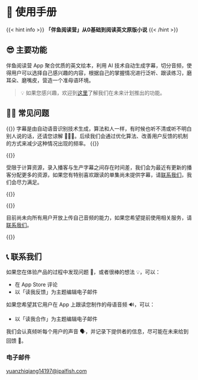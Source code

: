 # 📖 使用手册

{{< hint info >}}
**「伴鱼阅读营」从0基础到阅读英文原版小说**
{{< /hint >}}

## 😎 主要功能

伴鱼阅读营 App 聚合优质的英文绘本，利用 AI 技术自动生成字幕，切分音频，使得用户可以选择自己感兴趣的内容，根据自己的掌握情况进行泛听、跟读练习，磨耳朵、磨嘴皮，营造一个准母语环境。

> 💡 如果您感兴趣，欢迎到[这里](./roadmap)了解我们在未来计划推出的功能。

## 🙋🏻 常见问题

{{<faq title="字幕不精准？" id="inaccurate-captions">}}
字幕是由自动语音识别技术生成，算法和人一样，有时候也听不清或听不明白别人说的话，还请您谅解 🙇🏻‍♂️。后续我们会通过优化算法、改善用户反馈的机制的方式来减少这种情况出现的频率。
{{</faq>}}

{{<faq title="没有字幕？" id="no-caption-found">}}

受限于计算资源，录入播客与生产字幕之间存在时间差，我们会为最近有更新的播客分配更多的资源，如果您有特别喜欢跟读的单集尚未提供字幕，请[联系我们](#-联系我们)，我们会尽力满足。

{{</faq>}}

{{<faq title="想使用自己的音频？" id="specific-audios">}}

目前尚未向所有用户开放上传自己音频的能力，如果您希望提前使用相关服务，请[联系我们](#-联系我们)。

{{</faq>}}

## 📞 联系我们

如果您在体验产品的过程中发现问题 🐞，或者很棒的想法 💡，可以：

- 在 App Store 评论
- 以「读我反馈」为主题编辑电子邮件

如果您希望其它用户在 App 上跟读您制作的母语音频 🔊，可以：

- 以「读我合作」为主题编辑电子邮件

我们会认真倾听每个用户的声音 🗣，并记录下提供者的信息，尽可能在未来给到回馈 🎁。

### 电子邮件

yuanzhiqiang14197@ipalfish.com
